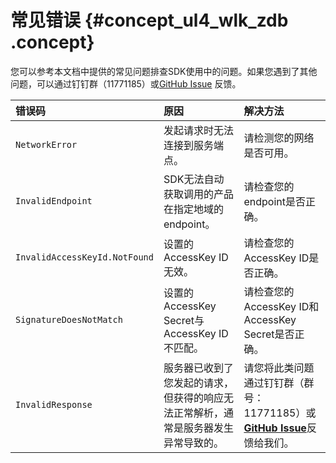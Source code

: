 # 常见错误 {#concept_ul4_wlk_zdb .concept}

您可以参考本文档中提供的常见问题排查SDK使用中的问题。如果您遇到了其他问题，可以通过钉钉群（11771185）或[GitHub Issue](https://github.com/aliyun/aliyun-openapi-java-sdk/issues) 反馈。

|错误码|原因|解决方法|
|:--|:-|:---|
|`NetworkError`|发起请求时无法连接到服务端点。|请检测您的网络是否可用。|
|`InvalidEndpoint`|SDK无法自动获取调用的产品在指定地域的endpoint。|请检查您的endpoint是否正确。|
|`InvalidAccessKeyId.NotFound`|设置的AccessKey ID无效。|请检查您的AccessKey ID是否正确。|
|`SignatureDoesNotMatch`|设置的AccessKey Secret与AccessKey ID不匹配。|请检查您的AccessKey ID和AccessKey Secret是否正确。|
|`InvalidResponse`|服务器已收到了您发起的请求，但获得的响应无法正常解析，通常是服务器发生异常导致的。|请您将此类问题通过钉钉群（群号：11771185）或[**GitHub Issue**](https://github.com/aliyun/aliyun-openapi-cpp-sdk/issues)反馈给我们。|

